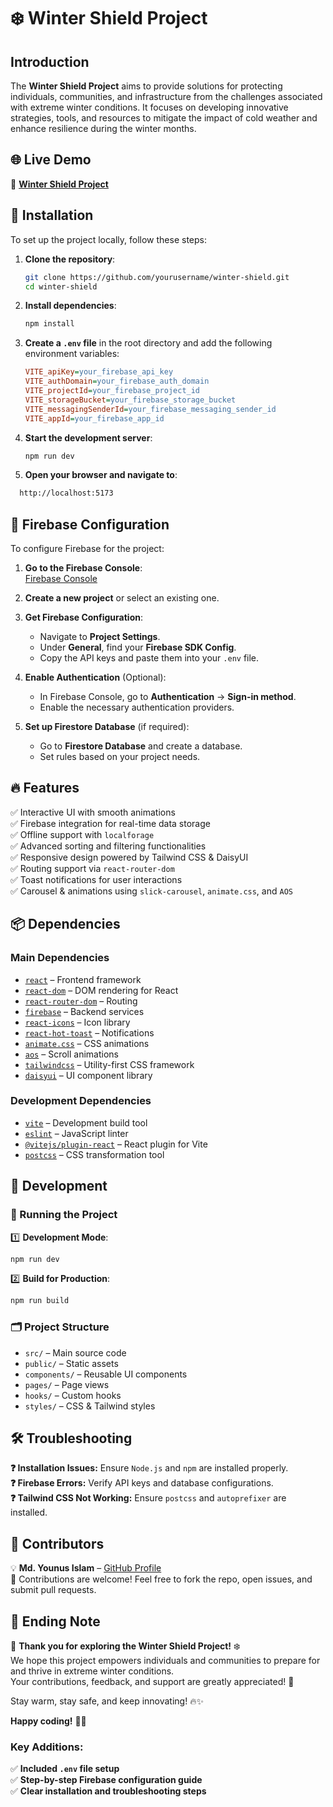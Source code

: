 # ❄️ Winter Shield Project

## Introduction
The **Winter Shield Project** aims to provide solutions for protecting individuals, communities, and infrastructure from the challenges associated with extreme winter conditions. It focuses on developing innovative strategies, tools, and resources to mitigate the impact of cold weather and enhance resilience during the winter months.

## 🌐 Live Demo
🔗 **[Winter Shield Project](https://winter-shield.netlify.app/)**

## 📌 Installation
To set up the project locally, follow these steps:

1. **Clone the repository**:
   ```sh
   git clone https://github.com/yourusername/winter-shield.git
   cd winter-shield
   ```

2. **Install dependencies**:
   ```sh
   npm install
   ```

3. **Create a `.env` file** in the root directory and add the following environment variables:
   ```ini
   VITE_apiKey=your_firebase_api_key
   VITE_authDomain=your_firebase_auth_domain
   VITE_projectId=your_firebase_project_id
   VITE_storageBucket=your_firebase_storage_bucket
   VITE_messagingSenderId=your_firebase_messaging_sender_id
   VITE_appId=your_firebase_app_id
   ```

4. **Start the development server**:
   ```sh
   npm run dev
   ```

5. **Open your browser and navigate to**:
````sh
  http://localhost:5173
````
## 🔑 Firebase Configuration
To configure Firebase for the project:

1. **Go to the Firebase Console**:  
   [Firebase Console](https://console.firebase.google.com/)
   
2. **Create a new project** or select an existing one.

3. **Get Firebase Configuration**:
   - Navigate to **Project Settings**.
   - Under **General**, find your **Firebase SDK Config**.
   - Copy the API keys and paste them into your `.env` file.

4. **Enable Authentication** (Optional):
   - In Firebase Console, go to **Authentication** → **Sign-in method**.
   - Enable the necessary authentication providers.

5. **Set up Firestore Database** (if required):
   - Go to **Firestore Database** and create a database.
   - Set rules based on your project needs.

## 🔥 Features  
✅ Interactive UI with smooth animations  
✅ Firebase integration for real-time data storage  
✅ Offline support with `localforage`  
✅ Advanced sorting and filtering functionalities  
✅ Responsive design powered by Tailwind CSS & DaisyUI  
✅ Routing support via `react-router-dom`  
✅ Toast notifications for user interactions  
✅ Carousel & animations using `slick-carousel`, `animate.css`, and `AOS`  

## 📦 Dependencies

### Main Dependencies
- [`react`](https://react.dev/) – Frontend framework
- [`react-dom`](https://react.dev/) – DOM rendering for React
- [`react-router-dom`](https://reactrouter.com/) – Routing
- [`firebase`](https://firebase.google.com/) – Backend services
- [`react-icons`](https://react-icons.github.io/react-icons/) – Icon library
- [`react-hot-toast`](https://react-hot-toast.com/) – Notifications
- [`animate.css`](https://animate.style/) – CSS animations
- [`aos`](https://michalsnik.github.io/aos/) – Scroll animations
- [`tailwindcss`](https://tailwindcss.com/) – Utility-first CSS framework
- [`daisyui`](https://daisyui.com/) – UI component library

### Development Dependencies
- [`vite`](https://vitejs.dev/) – Development build tool
- [`eslint`](https://eslint.org/) – JavaScript linter
- [`@vitejs/plugin-react`](https://www.npmjs.com/package/@vitejs/plugin-react) – React plugin for Vite
- [`postcss`](https://postcss.org/) – CSS transformation tool

## 🔧 Development
### 🚀 Running the Project
1️⃣ **Development Mode**:
```sh
npm run dev
```
2️⃣ **Build for Production**:
 ```sh
 npm run build
 ```

### 🗂️ Project Structure
- `src/` – Main source code
- `public/` – Static assets
- `components/` – Reusable UI components
- `pages/` – Page views
- `hooks/` – Custom hooks
- `styles/` – CSS & Tailwind styles

## 🛠 Troubleshooting  
**❓ Installation Issues:** Ensure `Node.js` and `npm` are installed properly.  
**❓ Firebase Errors:** Verify API keys and database configurations.  
**❓ Tailwind CSS Not Working:** Ensure `postcss` and `autoprefixer` are installed. 

## 👥 Contributors  
💡 **Md. Younus Islam** – [GitHub Profile](https://github.com/younus-always)  
🎉 Contributions are welcome! Feel free to fork the repo, open issues, and submit pull requests. 

## 🌟 Ending Note  

🚀 **Thank you for exploring the Winter Shield Project!** ❄️  
We hope this project empowers individuals and communities to prepare for and thrive in extreme winter conditions.  
Your contributions, feedback, and support are greatly appreciated! 💙  

Stay warm, stay safe, and keep innovating! 🔥✨  

**Happy coding!** 🚀😊

### Key Additions:
✅ **Included `.env` file setup**  
✅ **Step-by-step Firebase configuration guide**  
✅ **Clear installation and troubleshooting steps**  
